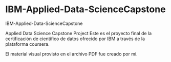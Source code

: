 # IBM-Applied-Data-ScienceCapstone
IBM-Applied-Data-ScienceCapstone

Applied Data Science Capstone Project
Este es el proyecto final de la certificación de científico de datos ofrecido por IBM a través de la plataforma coursera.

El material visual provisto en el archivo PDF fue creado por mi.
